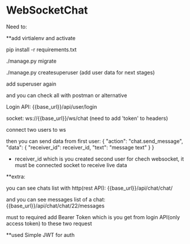 # WebSocketChat

Need to:

**add virtialenv and activate

pip install -r requirements.txt

./manage.py migrate

./manage.py createsuperuser
(add user data for next stages)

add superuser again

and you can check all with postman or alternative

Login API: {{base_url}}/api/user/login

socket: ws://{{base_url}}/ws/chat
(need to add 'token' to headers)

connect two users to ws

then you can send data from first user: 
{
    "action": "chat.send_message",
    "data": {
        "receiver_id": receiver_id,
        "text": "message text"
    }
}

- receiver_id which is you created second user for chech websocket, it must be connected socket to receive live data



**extra: 

you can see chats list with http(rest API):
{{base_url}}/api/chat/chat/

and you can see messages list of a chat:
{{base_url}}/api/chat/chat/22/messages

must to required add Bearer Token which is you get from login API(only access token) to these two request

**used Simple JWT for auth
